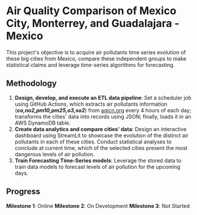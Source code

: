 # Air Quality Comparison of Mexico City, Monterrey, and Guadalajara - Mexico
This project's objective is to acquire air pollutants time series evolution of these big cities from Mexico, compare these independent groups to make statistical claims and leverage time-series algorithms for forecasting.

## Methodology
1. **Design, develop, and execute an ETL data pipeline**: Set a scheduler job using GitHub Actions, which extracts air pollutants information (***co,no2,pm10,pm25,o3,so2***) from [aqicn.org](https://aqicn.org/api/) every 4 hours of each day; transforms the cities' data into records using JSON; finally, loads it in an AWS DynamoDB table. 
2. **Create data analytics and compare cities' data**: Design an interactive dashboard using StreamLit to showcase the evolution of the distinct air pollutants in each of these cities. Conduct statistical analyses to conclude at current time, which of the selected cities present the most dangerous levels of air pollution. 
3. **Train Forecasting Time-Series models**: Leverage the stored data to train data models to forecast levels of air pollution for the upcoming days.

## Progress
**Milestone 1**: Online
**Milestone 2**: On Development
**Milestone 3**: Not Started


